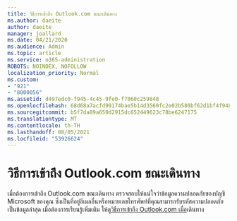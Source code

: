 ```yaml
---
title: วิธีการเข้าถึง Outlook.com ขณะเดินทาง
ms.author: daeite
author: daeite
manager: joallard
ms.date: 04/21/2020
ms.audience: Admin
ms.topic: article
ms.service: o365-administration
ROBOTS: NOINDEX, NOFOLLOW
localization_priority: Normal
ms.custom:
- "921"
- "8000056"
ms.assetid: d497edc0-f945-4c45-9fe0-f7060c259848
ms.openlocfilehash: 68d68a7acfd99174bae5b14d3560fc2e02b580bf62d1bf4f948543708c901a8e
ms.sourcegitcommit: b5f7da89a650d2915dc652449623c78be6247175
ms.translationtype: MT
ms.contentlocale: th-TH
ms.lasthandoff: 08/05/2021
ms.locfileid: "53926624"
---
```

# <a name="how-to-access-outlookcom-while-traveling"></a>วิธีการเข้าถึง Outlook.com ขณะเดินทาง

เมื่อต้องการเข้าถึง Outlook.com ขณะเดินทาง ตรวจสอบให้แน่ใจว่าข้อมูลความปลอดภัยของบัญชี Microsoft ของคุณ ซึ่งเป็นที่อยู่อีเมลอื่นหรือหมายเลขโทรศัพท์ที่คุณสามารถรับรหัสความปลอดภัยเป็นข้อมูลล่าสุด เมื่อต้องการเรียนรู้เพิ่มเติม ให้ดู[วิธีการเข้าถึง Outlook.com เมื่อ](https://support.office.com/article/c44f16da-7156-4890-853c-286aafeda87e?wt.mc_id=Office_Outlook_com_Alchemy)เดินทาง
